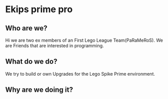 # Ekips prime pro

## Who are we?

Hi we are two ex members of an First Lego League Team(PaRaMeRoS).
We are Friends that are interested in programming.

## What do we do?

We try to build or own Upgrades for the Lego Spike Prime environment.

## Why are we doing it?
